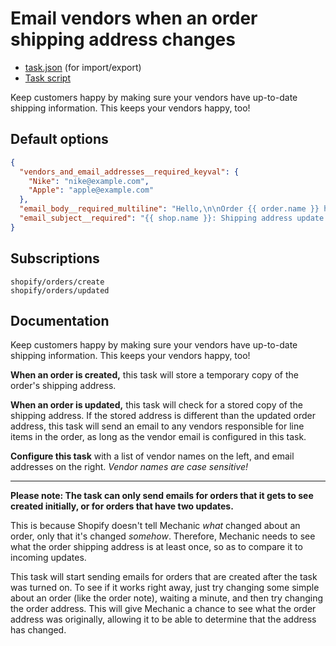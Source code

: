# Email vendors when an order shipping address changes

* [task.json](../../tasks/email-vendors-when-an-order-shipping-address-changes.json) (for import/export)
* [Task script](./script.liquid)

Keep customers happy by making sure your vendors have up-to-date shipping information. This keeps your vendors happy, too!

## Default options

```json
{
  "vendors_and_email_addresses__required_keyval": {
    "Nike": "nike@example.com",
    "Apple": "apple@example.com"
  },
  "email_body__required_multiline": "Hello,\n\nOrder {{ order.name }} has a new shipping address:\n\nName: {{ order.shipping_address.first_name }} {{ order.shipping_address.last_name }}\nCompany: {{ order.shipping_address.company }}\nPhone: {{ order.shipping_address.phone }}\n\n{{ order.shipping_address.address1 }}\n{{ order.shipping_address.address2 }}\n{{ order.shipping_address.city }}, {{ order.shipping_address.province_code }} {{ order.shipping_address.zip }}\n{{ order.shipping_address.country_code }}\n\nThanks,\n\n{{ shop.name }}",
  "email_subject__required": "{{ shop.name }}: Shipping address update for {{ order.name }}"
}
```

## Subscriptions

```liquid
shopify/orders/create
shopify/orders/updated
```

## Documentation

Keep customers happy by making sure your vendors have up-to-date shipping information. This keeps your vendors happy, too!

**When an order is created,** this task will store a temporary copy of the order's shipping address.

**When an order is updated,** this task will check for a stored copy of the shipping address. If the stored address is different than the updated order address, this task will send an email to any vendors responsible for line items in the order, as long as the vendor email is configured in this task.

**Configure this task** with a list of vendor names on the left, and email addresses on the right. *Vendor names are case sensitive!*

---

**Please note: The task can only send emails for orders that it gets to see created initially, or for orders that have two updates.**

This is because Shopify doesn't tell Mechanic _what_ changed about an order, only that it's changed _somehow_. Therefore, Mechanic needs to see what the order shipping address is at least once, so as to compare it to incoming updates.

This task will start sending emails for orders that are created after the task was turned on. To see if it works right away, just try changing some simple about an order (like the order note), waiting a minute, and then try changing the order address. This will give Mechanic a chance to see what the order address was originally, allowing it to be able to determine that the address has changed.
